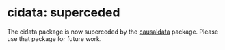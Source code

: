 
<!-- README.md is generated from README.Rmd. Please edit that file -->

# cidata: superceded

The cidata package is now superceded by the
[causaldata](https://github.com/NickCH-K/causaldata) package. Please use
that package for future work.
